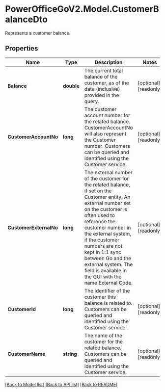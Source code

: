 # PowerOfficeGoV2.Model.CustomerBalanceDto
Represents a customer balance.

## Properties

Name | Type | Description | Notes
------------ | ------------- | ------------- | -------------
**Balance** | **double** | The current total balance of the customer, as of the date (inclusive) provided in the query. | [optional] [readonly] 
**CustomerAccountNo** | **long** | The customer account number for the related balance.  CustomerAccountNo will also represent the Customer number.  Customers can be queried and identified using the Customer service. | [optional] [readonly] 
**CustomerExternalNo** | **long** | The external number of the customer for the related balance, if set on the Customer entity.  An external number set on the customer is often used to reference the customer number in the external system, if the customer numbers are not kept in 1:1 sync between Go and the external system.  The field is available in the GUI with the name External Code. | [optional] [readonly] 
**CustomerId** | **long** | The identifier of the customer this balance is related to.  Customers can be queried and identified using the Customer service. | [optional] [readonly] 
**CustomerName** | **string** | The name of the customer for the related balance.  Customers can be queried and identified using the Customer service. | [optional] [readonly] 

[[Back to Model list]](../../README.md#documentation-for-models) [[Back to API list]](../../README.md#documentation-for-api-endpoints) [[Back to README]](../../README.md)


